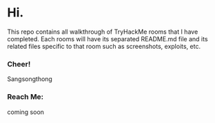 # Hi.

This repo contains all walkthrough of TryHackMe rooms that I have completed.
Each rooms will have its separated README.md file and its related files specific to that room such as screenshots, exploits, etc.

### Cheer!
Sangsongthong

### Reach Me:

coming soon